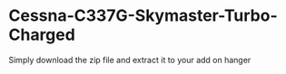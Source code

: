 # Cessna-C337G-Skymaster-Turbo-Charged
Simply download the zip file and extract it to your add on hanger
